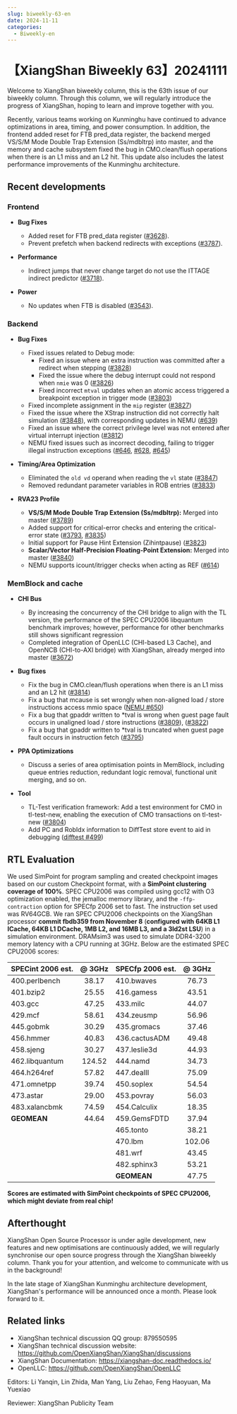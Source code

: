 ```yaml
---
slug: biweekly-63-en
date: 2024-11-11
categories:
  - Biweekly-en
---
```


# 【XiangShan Biweekly 63】20241111

Welcome to XiangShan biweekly column, this is the 63th issue of our biweekly column. Through this column, we will regularly introduce the progress of XiangShan, hoping to learn and improve together with you.

Recently, various teams working on Kunminghu have continued to advance optimizations in area, timing, and power consumption. In addition, the frontend added reset for FTB pred_data register, the backend merged VS/S/M Mode Double Trap Extension (Ss/mdbltrp) into master, and the memory and cache subsystem fixed the bug in CMO.clean/flush operations when there is an L1 miss and an L2 hit. This update also includes the latest performance improvements of the Kunminghu architecture.

<!-- more -->
## Recent developments

### Frontend

- **Bug Fixes**
    - Added reset for FTB pred_data register ([#3628](https://github.com/OpenXiangShan/XiangShan/pull/3628)).
    - Prevent prefetch when backend redirects with exceptions ([#3787](https://github.com/OpenXiangShan/XiangShan/pull/3787)).

- **Performance**
    - Indirect jumps that never change target do not use the ITTAGE indirect predictor ([#3718](https://github.com/OpenXiangShan/XiangShan/pull/3718)).

- **Power**
    - No updates when FTB is disabled ([#3543](https://github.com/OpenXiangShan/XiangShan/pull/3543)).


### Backend

- **Bug Fixes**
    - Fixed issues related to Debug mode:
        - Fixed an issue where an extra instruction was committed after a redirect when stepping ([#3828](https://github.com/OpenXiangShan/XiangShan/pull/3828))
        - Fixed the issue where the debug interrupt could not respond when `nmie` was 0 ([#3826](https://github.com/OpenXiangShan/XiangShan/pull/3826))
        - Fixed incorrect `mtval` updates when an atomic access triggered a breakpoint exception in trigger mode ([#3803](https://github.com/OpenXiangShan/XiangShan/pull/3803))
    - Fixed incomplete assignment in the `mip` register ([#3827](https://github.com/OpenXiangShan/XiangShan/pull/3827))
    - Fixed the issue where the XStrap instruction did not correctly halt simulation ([#3848](https://github.com/OpenXiangShan/XiangShan/pull/3848)), with corresponding updates in NEMU ([#639](https://github.com/OpenXiangShan/NEMU/pull/639))
    - Fixed an issue where the correct privilege level was not entered after virtual interrupt injection ([#3812](https://github.com/OpenXiangShan/XiangShan/pull/3812))
    - NEMU fixed issues such as incorrect decoding, failing to trigger illegal instruction exceptions ([#646](https://github.com/OpenXiangShan/NEMU/pull/646), [#628](https://github.com/OpenXiangShan/NEMU/pull/628), [#645](https://github.com/OpenXiangShan/NEMU/pull/645))

- **Timing/Area Optimization**
    - Eliminated the `old vd` operand when reading the `vl` state ([#3847](https://github.com/OpenXiangShan/XiangShan/pull/3847))
    - Removed redundant parameter variables in ROB entries ([#3833](https://github.com/OpenXiangShan/XiangShan/pull/3833))

- **RVA23 Profile**
    - **VS/S/M Mode Double Trap Extension (Ss/mdbltrp):** Merged into master ([#3789](https://github.com/OpenXiangShan/XiangShan/pull/3789))
    - Added support for critical-error checks and entering the critical-error state ([#3793](https://github.com/OpenXiangShan/XiangShan/pull/3793), [#3835](https://github.com/OpenXiangShan/XiangShan/pull/3835))
    - Initial support for Pause Hint Extension (Zihintpause) ([#3823](https://github.com/OpenXiangShan/XiangShan/pull/3823))
    - **Scalar/Vector Half-Precision Floating-Point Extension:** Merged into master ([#3840](https://github.com/OpenXiangShan/XiangShan/pull/3840))
    - NEMU supports icount/itrigger checks when acting as REF ([#614](https://github.com/OpenXiangShan/NEMU/pull/614))

### MemBlock and cache

- **CHI Bus**
    - By increasing the concurrency of the CHI bridge to align with the TL version, the performance of the SPEC CPU2006 libquantum benchmark improves; however, performance for other benchmarks still shows significant regression
    - Completed integration of OpenLLC (CHI-based L3 Cache), and OpenNCB (CHI-to-AXI bridge) with XiangShan, already merged into master ([#3672](https://github.com/OpenXiangShan/XiangShan/pull/3672))

- **Bug fixes**
    - Fix the bug in CMO.clean/flush operations when there is an L1 miss and an L2 hit ([#3814](https://github.com/OpenXiangShan/XiangShan/pull/3814))
    - Fix a bug that mcause is set wrongly when non-aligned load / store instructions access mmio space ([NEMU #650](https://github.com/OpenXiangShan/NEMU/pull/650))
    - Fix a bug that gpaddr written to *tval is wrong when guest page fault occurs in unaligned load / store instructions ([#3809](https://github.com/OpenXiangShan/XiangShan/pull/3809)), ([#3822](https://github.com/OpenXiangShan/XiangShan/pull/3822))
    - Fix a bug that gpaddr written to *tval is truncated when guest page fault occurs in instruction fetch ([#3795](https://github.com/OpenXiangShan/XiangShan/pull/3795))

- **PPA Optimizations**
    - Discuss a series of area optimisation points in MemBlock, including queue entries reduction, redundant logic removal, functional unit merging, and so on.

- **Tool**
    - TL-Test verification framework: Add a test environment for CMO in tl-test-new, enabling the execution of CMO transactions on tl-test-new ([#3804](https://github.com/OpenXiangShan/XiangShan/pull/3804))
    - Add PC and RobIdx information to DiffTest store event to aid in debugging ([difftest #499](https://github.com/OpenXiangShan/difftest/pull/499))

## RTL Evaluation

We used SimPoint for program sampling and created checkpoint images based on our custom Checkpoint format, with a **SimPoint clustering coverage of 100%**. SPEC CPU2006 was compiled using gcc12 with O3 optimization enabled, the jemalloc memory library, and the `-ffp-contraction` option for SPECfp 2006 set to fast. The instruction set used was RV64GCB. We ran SPEC CPU2006 checkpoints on the XiangShan processor **commit fbdb359 from November 8** (**configured with 64KB L1 ICache, 64KB L1 DCache, 1MB L2, and 16MB L3, and a 3ld2st LSU**) in a simulation environment. DRAMsim3 was used to simulate DDR4-3200 memory latency with a CPU running at 3GHz. Below are the estimated SPEC CPU2006 scores:

| SPECint 2006 est. | @ 3GHz | SPECfp 2006 est.  | @ 3GHz |
| :---------------- | :----: | :---------------- | :----: |
| 400.perlbench     | 38.17  | 410.bwaves        | 76.73  |
| 401.bzip2         | 25.55  | 416.gamess        | 43.51  |
| 403.gcc           | 47.25  | 433.milc          | 44.07  |
| 429.mcf           | 58.61  | 434.zeusmp        | 56.96  |
| 445.gobmk         | 30.29  | 435.gromacs       | 37.46  |
| 456.hmmer         | 40.83  | 436.cactusADM     | 49.48  |
| 458.sjeng         | 30.27  | 437.leslie3d      | 44.93  |
| 462.libquantum    | 124.52 | 444.namd          | 34.73  |
| 464.h264ref       | 57.82  | 447.dealII        | 75.09  |
| 471.omnetpp       | 39.74  | 450.soplex        | 54.54  |
| 473.astar         | 29.00  | 453.povray        | 56.03  |
| 483.xalancbmk     | 74.59  | 454.Calculix      | 18.35  |
| **GEOMEAN**       | 44.64  | 459.GemsFDTD      | 37.94  |
|                   |        | 465.tonto         | 38.21  |
|                   |        | 470.lbm           | 102.06 |
|                   |        | 481.wrf           | 43.45  |
|                   |        | 482.sphinx3       | 53.21  |
|                   |        | **GEOMEAN**       | 47.75  |

**Scores are estimated with SimPoint checkpoints of SPEC CPU2006, which might deviate from real chip!**

## Afterthought

XiangShan Open Source Processor is under agile development, new features and new optimisations are continuously added, we will regularly synchronise our open source progress through the XiangShan biweekly column. Thank you for your attention, and welcome to communicate with us in the background!

In the late stage of XiangShan Kunminghu architecture development, XiangShan's performance will be announced once a month. Please look forward to it.

## Related links

* XiangShan technical discussion QQ group: 879550595
* XiangShan technical discussion website: https://github.com/OpenXiangShan/XiangShan/discussions
* XiangShan Documentation: https://xiangshan-doc.readthedocs.io/
* OpenLLC: https://github.com/OpenXiangShan/OpenLLC

Editors: Li Yanqin, Lin Zhida, Man Yang, Liu Zehao, Feng Haoyuan, Ma Yuexiao

Reviewer: XiangShan Publicity Team
